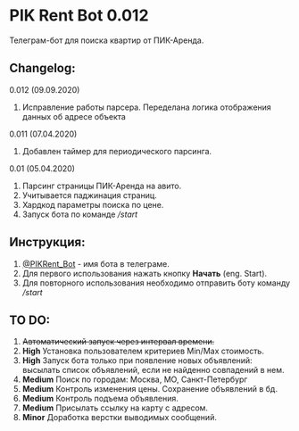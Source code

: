 # PIK Rent Bot 0.012
Телеграм-бот для поиска квартир от ПИК-Аренда.

## Changelog:

0.012 (09.09.2020)
1. Исправление работы парсера. Переделана логика отображения данных об адресе объекта

0.011 (07.04.2020)
1. Добавлен таймер для периодического парсинга.

0.01 (05.04.2020)
1. Парсинг страницы ПИК-Аренда на авито.
2. Учитывается паджинация страниц.
3. Хардкод параметры поиска по цене.
4. Запуск бота по команде _/start_

## Инструкция:
1. [@PIKRent_Bot](https://t.me/PIKRent_Bot) - имя бота в телеграме.
2. Для первого использования нажать кнопку __Начать__ (eng. Start).
3. Для повторного использования необходимо отправить боту команду _/start_

## TO DO:
1. ~~Автоматический запуск через интервал времени.~~
2. __High__ Установка пользователем критериев Min/Max стоимость.
3. __High__ Запуск бота только при появление новых объявлений: высылать список объявлений, если не найденно совпадений в нем.
4. __Medium__ Поиск по городам: Москва, МО, Санкт-Петербург
5. __Medium__ Контроль изменения цены. Сохранение объявлений в бд.
6. __Medium__ Контроль подъема объявления.
7. __Medium__ Присылать ссылку на карту с адресом.
8. __Minor__ Доработка верстки выводимых сообщений.
